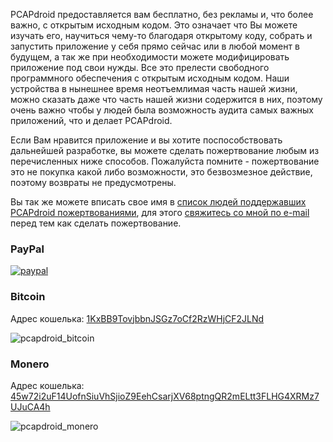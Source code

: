 PCAPdroid предоставляется вам бесплатно, без рекламы и, что более важно, с открытым исходным кодом. Это означает что Вы можете изучать его, научиться чему-то благодаря открытому коду, собрать и запустить приложение у себя прямо сейчас или в любой момент в будущем, а так же при необходимости можете модифицировать приложение под свои нужды. Все это прелести свободного программного обеспечения с открытым исходным кодом. Наши устройства в нынешнее время неотъемлимая часть нашей жизни, можно сказать даже что часть нашей жизни содержится в них, поэтому очень важно чтобы у людей была возможность аудита самых важных приложений, что и делает PCAPdroid.

Если Вам нравится приложение и вы хотите поспособствовать дальнейшей разработке, вы можете сделать пожертвование любым из перечисленных ниже способов. Пожалуйста помните - пожертвование это не покупка какой либо возможности, это безвозмезное действие, поэтому возвраты не предусмотрены.

Вы так же можете вписать свое имя в [список людей поддержавших PCAPdroid пожертвованиями](https://github.com/emanuele-f/PCAPdroid/blob/master/DONORS.txt), для этого [свяжитесь со мной по e-mail](mailto:black.silver@hotmail.it?subject=PCAPdroid%20donation) перед тем как сделать пожертвование.

### PayPal

[![paypal](https://www.paypalobjects.com/en_US/i/btn/btn_donateCC_LG.gif)](https://www.paypal.com/donate?business=TFM9UN2ZVWDT6&item_name=PCAPdroid&custom=PCAPdroid&currency_code=EUR)

### Bitcoin
Адрес кошелька: [1KxBB9TovjbbnJSGz7oCf2RzWHjCF2JLNd](bitcoin:1KxBB9TovjbbnJSGz7oCf2RzWHjCF2JLNd?message=PCAPdroid)

![pcapdroid_bitcoin](https://user-images.githubusercontent.com/5488003/112125885-2f660c80-8bc4-11eb-8c72-7a413e3efabd.png)

### Monero
Адрес кошелька: [45w72i2uF14UofnSiuVhSjioZ9EehCsarjXV68ptngQR2mELtt3FLHG4XRMz7UJuCA4h](monero:45w72i2uF14UofnSiuVhSjioZ9EehCsarjXV68ptngQR2mELtt3FLHG4XRMz7UJuCA4h?tx_description=PCAPdroid)

![pcapdroid_monero](https://user-images.githubusercontent.com/5488003/112128257-87057780-8bc6-11eb-9321-aa14676e15df.png)
